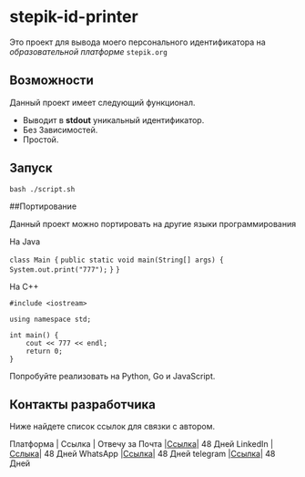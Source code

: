 # stepik-id-printer

Это проект для вывода моего персонального идентификатора на *образовательной платформе* `stepik.org`

## Возможности

Данный проект имеет следующий функционал.

* Выводит в **stdout** уникальный идентификатор.
* Без Зависимостей.
* Простой.

## Запуск

`bash ./script.sh`

##Портирование

Данный проект можно портировать на другие языки программирования

На Java

`class Main {`
	`public static void main(String[] args) {`
		`System.out.print("777");`
	`}`
`}`

На С++

```
#include <iostream>

using namespace std;

int main() {
	cout << 777 << endl;
	return 0;
}
```

Попробуйте реализовать на Python, Go и JavaScript.

## Контакты разработчика

Ниже найдете список ссылок для связки с автором.

Платформа | Ссылка | Отвечу за
Почта |[Ссылка](https://cs11.pikabu.ru/post_img/2020/10/18/9/og_og_1603035993214415222.jpg)| 48 Дней
LinkedIn  |[Сслыка](https://cs11.pikabu.ru/post_img/2020/10/18/9/og_og_1603035993214415222.jpg)| 48 Дней
WhatsApp  |[Ссылка](https://cs11.pikabu.ru/post_img/2020/10/18/9/og_og_1603035993214415222.jpg)| 48 Дней
telegram  |[Ссылка](https://cs11.pikabu.ru/post_img/2020/10/18/9/og_og_1603035993214415222.jpg)| 48 Дней
